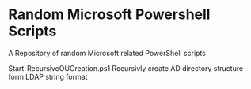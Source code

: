 # Random Microsoft Powershell Scripts
A Repository of random Microsoft related PowerShell scripts


Start-RecursiveOUCreation.ps1
  Recursivly create AD directory structure form LDAP string format
